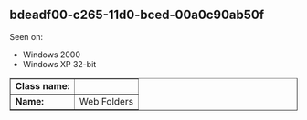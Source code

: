 ## bdeadf00-c265-11d0-bced-00a0c90ab50f

Seen on:
* Windows 2000
* Windows XP 32-bit

<table border="1" class="docutils">
  <tbody>
    <tr>
      <td><b>Class name:</b></td>
      <td>&nbsp;</td>
    </tr>
    <tr>
      <td><b>Name:</b></td>
      <td>Web Folders</td>
    </tr>
  </tbody>
</table>

